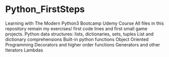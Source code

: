 # Python_FirstSteps
Learning with The Modern Python3 Bootcamp Udemy Course
All files in this repository remain my exercises/ first code lines and first small game projects. 
Python data structures: lists, dictionaries, sets, tuples
List and dictionary comprehensions
Built-in python functions
Object Oriented Programming
Decorators and higher order functions
Generators and other Iterators
Lambdas
